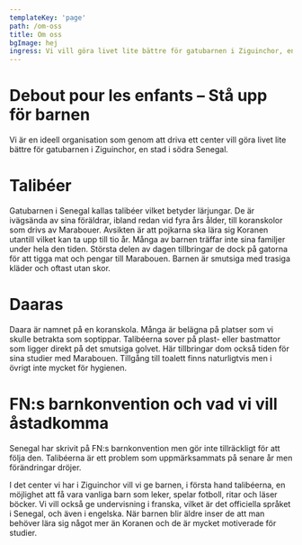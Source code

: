 ```yaml
---
templateKey: 'page'
path: /om-oss
title: Om oss
bgImage: hej
ingress: Vi vill göra livet lite bättre för gatubarnen i Ziguinchor, en stad i södra Senegal.
---
```

# Debout pour les enfants – Stå upp för barnen
Vi är en ideell organisation som genom att driva ett center vill göra livet lite bättre för gatubarnen i Ziguinchor, en stad i södra Senegal.

# Talibéer
Gatubarnen i Senegal kallas talibéer vilket betyder lärjungar. De är ivägsända av sina föräldrar, ibland redan vid fyra års ålder, till koranskolor som drivs av Marabouer. Avsikten är att pojkarna ska lära sig Koranen utantill vilket kan ta upp till tio år. Många av barnen träffar inte sina familjer under hela den tiden. Största delen av dagen tillbringar de dock på gatorna för att tigga mat och pengar till Marabouen. Barnen är smutsiga med trasiga kläder och oftast utan skor.

# Daaras
Daara är namnet på en koranskola. Många är belägna på platser som vi skulle betrakta som soptippar. Talibéerna sover på plast- eller bastmattor som ligger direkt på det smutsiga golvet. Här tillbringar dom också tiden för sina studier med Marabouen. Tillgång till toalett finns naturligtvis men i övrigt inte mycket för hygienen. 

# FN:s barnkonvention och vad vi vill åstadkomma
Senegal har skrivit på FN:s barnkonvention men gör inte tillräckligt för att följa den. Talibéerna är ett problem som uppmärksammats på senare år men förändringar dröjer.

I det center vi har i Ziguinchor vill vi ge barnen, i första hand talibéerna, en möjlighet att få vara vanliga barn som leker, spelar fotboll, ritar och läser böcker. Vi vill också ge undervisning i franska, vilket är det officiella språket i Senegal, och även i engelska. När barnen blir äldre inser de att man behöver lära sig något mer än Koranen och de är mycket motiverade för studier.
